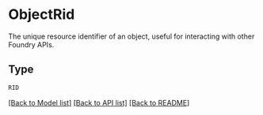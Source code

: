 # ObjectRid

The unique resource identifier of an object, useful for interacting with other Foundry APIs.


## Type
```python
RID
```


[[Back to Model list]](../../README.md#models-v1-link) [[Back to API list]](../../README.md#documentation-for-api-endpoints) [[Back to README]](../../README.md)
